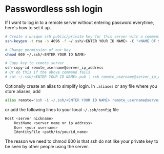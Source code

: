 # Passwordless ssh login

If I want to log in to a remote server without entering password everytime,
here's how to set it up.

```bash
# Create a unique ssh public/private key for this server with a comment of your server name. When prompted for password just fill in blank, because the purpose is to NOT enter any pswd.
ssh-keygen -t rsa -b 4096 -f ~/.ssh/<ENTER YOUR ID NAME> -C "<NAME OF SERVER>"

# Change permission of our key
chmod 600 ~/.ssh/<ENTER YOUR ID NAME>

# Copy key to remote server
ssh-copy-id remote_username@server_ip_address
# Or do this if the above command fails
# cat ~/.ssh/<ENTER YOUR ID NAME>.pub | ssh remote_username@server_ip_address "mkdir -p ~/.ssh && chmod 700 ~/.ssh && cat >> ~/.ssh/authorized_keys && chmod 600 ~/.ssh/authorized_keys"
```

Optionally create an alias to simplify login. In `.aliases` or any file where
you store aliases, add
```bash
alias remote='ssh -i ~/.ssh/<ENTER YOUR ID NAME> remote_username@server_ip_address'
```

or add the following lines to your local `~/.ssh/config` file
```bash
Host <server nickname>
    HostName <server name or ip address>
    User <your username>
    IdentityFile <path/to/you/id_name>
```

The reason we need to chmod 600 is that ssh do not like your private key to be seen by other people using the server.
